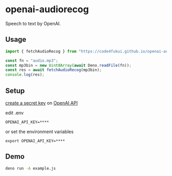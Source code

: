 # openai-audiorecog

Speech to text by OpenAI.

## Usage

```JavaScript
import { fetchAudioRecog } from "https://code4fukui.github.io/openai-audiorecog/fetchAudioRecog.js"

const fn = "audio.mp3";
const mp3bin = new Uint8Array(await Deno.readFile(fn));
const res = await fetchAudioRecog(mp3bin);
console.log(res);
```

## Setup

[create a secret key](https://beta.openai.com/docs/quickstart/build-your-application) on [OpenAI API](https://platform.openai.com/account/api-keys)

edit .env
```
OPENAI_API_KEY=****
```
or set the environment variables
```
export OPENAI_API_KEY=****
```

## Demo

```sh
deno run -A example.js
```

